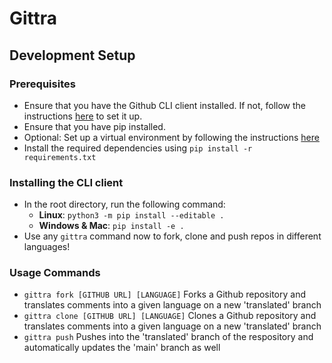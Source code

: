 # Gittra

## Development Setup

### Prerequisites
- Ensure that you have the Github CLI client installed. If not, follow the instructions [here](https://github.com/cli/cli) to set it up.
- Ensure that you have pip installed.
- Optional: Set up a virtual environment by following the instructions [here](https://docs.python.org/3/library/venv.html)
- Install the required dependencies using `pip install -r requirements.txt`

### Installing the CLI client
- In the root directory, run the following command:
  - **Linux**: `python3 -m pip install --editable .`
  - **Windows & Mac**: `pip install -e .`
- Use any `gittra` command now to fork, clone and push repos in different languages!

### Usage Commands
- `gittra fork [GITHUB URL] [LANGUAGE]` Forks a Github repository and translates comments into a given language on a new 'translated' branch
- `gittra clone [GITHUB URL] [LANGUAGE]` Clones a Github repository and translates comments into a given language on a new 'translated' branch
- `gittra push` Pushes into the 'translated' branch of the respository and automatically updates the 'main' branch as well
